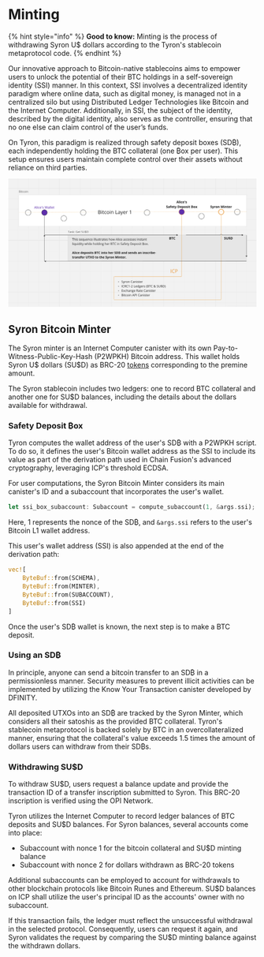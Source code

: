 # Minting

{% hint style="info" %}
**Good to know:** Minting is the process of withdrawing Syron U$ dollars according to the Tyron's stablecoin metaprotocol code.
{% endhint %}

Our innovative approach to Bitcoin-native stablecoins aims to empower users to unlock the potential of their BTC holdings in a self-sovereign identity (SSI) manner. In this context, SSI involves a decentralized identity paradigm where online data, such as digital money, is managed not in a centralized silo but using Distributed Ledger Technologies like Bitcoin and the Internet Computer. Additionally, in SSI, the subject of the identity, described by the digital identity, also serves as the controller, ensuring that no one else can claim control of the user’s funds.

On Tyron, this paradigm is realized through safety deposit boxes (SD₿), each independently holding the BTC collateral (one ₿ox per user). This setup ensures users maintain complete control over their assets without reliance on third parties.

![](./syron_minting.png)

## Syron Bitcoin Minter

The Syron minter is an Internet Computer canister with its own Pay-to-Witness-Public-Key-Hash (P2WPKH) Bitcoin address. This wallet holds Syron U$ dollars (SU$D) as BRC-20 [tokens](./token.md) corresponding to the premine amount.

The Syron stablecoin includes two ledgers: one to record BTC collateral and another one for SU$D balances, including the details about the dollars available for withdrawal.

### Safety Deposit ₿ox

Tyron computes the wallet address of the user's SD₿ with a P2WPKH script. To do so, it defines the user's Bitcoin wallet address as the SSI to include its value as part of the derivation path used in Chain Fusion's advanced cryptography, leveraging ICP's threshold ECDSA.

For user computations, the Syron Bitcoin Minter considers its main canister's ID and a subaccount that incorporates the user's wallet.

```rust
let ssi_box_subaccount: Subaccount = compute_subaccount(1, &args.ssi);
```

Here, 1 represents the nonce of the SD₿, and `&args.ssi` refers to the user's Bitcoin L1 wallet address.

This user's wallet address (SSI) is also appended at the end of the derivation path:

```rust
vec![
    ByteBuf::from(SCHEMA),
    ByteBuf::from(MINTER),
    ByteBuf::from(SUBACCOUNT),
    ByteBuf::from(SSI)
]
```

Once the user's SD₿ wallet is known, the next step is to make a BTC deposit.

### Using an SD₿

In principle, anyone can send a bitcoin transfer to an SD₿ in a permissionless manner. Security measures to prevent illicit activities can be implemented by utilizing the Know Your Transaction canister developed by DFINITY.

All deposited UTXOs into an SD₿ are tracked by the Syron Minter, which considers all their satoshis as the provided BTC collateral. Tyron's stablecoin metaprotocol is backed solely by BTC in an overcollateralized manner, ensuring that the collateral's value exceeds 1.5 times the amount of dollars users can withdraw from their SD₿s.

### Withdrawing SU$D

To withdraw SU$D, users request a balance update and provide the transaction ID of a transfer inscription submitted to Syron. This BRC-20 inscription is verified using the OPI Network.

Tyron utilizes the Internet Computer to record ledger balances of BTC deposits and SU$D balances. For Syron balances, several accounts come into place:

- Subaccount with nonce 1 for the bitcoin collateral and SU$D minting balance
- Subaccount with nonce 2 for dollars withdrawn as BRC-20 tokens

Additional subaccounts can be employed to account for withdrawals to other blockchain protocols like Bitcoin Runes and Ethereum. SU$D balances on ICP shall utilize the user's principal ID as the accounts' owner with no subaccount.

If this transaction fails, the ledger must reflect the unsuccessful withdrawal in the selected protocol. Consequently, users can request it again, and Syron validates the request by comparing the SU$D minting balance against the withdrawn dollars.
